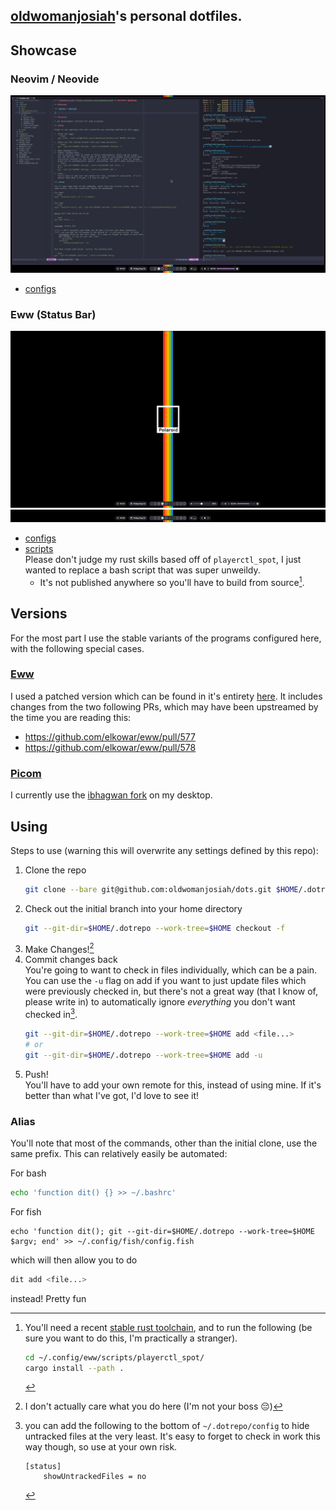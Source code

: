 ## [oldwomanjosiah](https://github.com/oldwomanjosiah)'s personal dotfiles.

## Showcase

### Neovim / Neovide

![Neovim](./.config/screenshots/neovim.jpg)

- [configs](./.config/nvim/)

### Eww (Status Bar)

![Eww Expanded](./.config/screenshots/eww-expanded.jpg)
![Eww Contracted](./.config/screenshots/eww-contracted.jpg)

- [configs](./.config/eww/)
- [scripts](./.config/eww/)  
  Please don't judge my rust skills based off of `playerctl_spot`, I just wanted
  to replace a bash script that was super unweildy.
  - It's not published anywhere so you'll have to build from source[^3].

## Versions

For the most part I use the stable variants of the programs configured here,
with the following special cases.

### [Eww](https://github.com/elkowar/eww)

I used a patched version which can be found in it's entirety
[here](https://github.com/oldwomanjosiah/eww/tree/josiah/both). It includes
changes from the two following PRs, which may have been upstreamed by the time
you are reading this:

- https://github.com/elkowar/eww/pull/577
- https://github.com/elkowar/eww/pull/578

### [Picom](https://github.com/yshui/picom)

I currently use the [ibhagwan fork](https://github.com/ibhagwan/picom) on my desktop.

## Using

Steps to use (warning this will overwrite any settings defined by this repo):

1. Clone the repo  
   ```bash
   git clone --bare git@github.com:oldwomanjosiah/dots.git $HOME/.dotrepo
   ```
2. Check out the initial branch into your home directory  
   ```bash
   git --git-dir=$HOME/.dotrepo --work-tree=$HOME checkout -f
   ```
3. Make Changes![^1]
4. Commit changes back  
   You're going to want to check in files individually, which can be a pain.
   You can use the `-u` flag on add if you want to just update files which were
   previously checked in, but there's not a great way (that I know of, please
   write in) to automatically ignore _everything_ you don't want checked in[^2].
   ```bash
   git --git-dir=$HOME/.dotrepo --work-tree=$HOME add <file...>
   # or
   git --git-dir=$HOME/.dotrepo --work-tree=$HOME add -u
   ```
5. Push!  
   You'll have to add your own remote for this, instead of using mine. If it's
   better than what I've got, I'd love to see it!

### Alias

You'll note that most of the commands, other than the initial clone, use the
same prefix. This can relatively easily be automated:

For bash
```bash
echo 'function dit() {} >> ~/.bashrc'
```

For fish
```fish
echo 'function dit(); git --git-dir=$HOME/.dotrepo --work-tree=$HOME $argv; end' >> ~/.config/fish/config.fish
```

which will then allow you to do

```bash
dit add <file...>
```

instead! Pretty fun

[^1]: I don't actually care what you do here (I'm not your boss :pensive:)
[^2]: you can add the following to the bottom of `~/.dotrepo/config` to hide
    untracked files at the very least. It's easy to forget to check in work this
    way though, so use at your own risk.  
    ```gitconfig
    [status]
        showUntrackedFiles = no
    ```
[^3]: You'll need a recent [stable rust toolchain](https://rustup.rs), and to
    run the following (be sure you want to do this, I'm practically a stranger).
    ```bash
    cd ~/.config/eww/scripts/playerctl_spot/
    cargo install --path .
    ```
